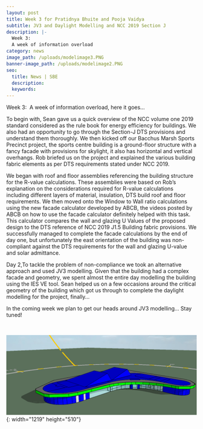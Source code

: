 ```yaml
---
layout: post
title: Week 3 for Pratidnya Bhuite and Pooja Vaidya
subtitle: JV3 and Daylight Modelling and NCC 2019 Section J
description: |-
  Week 3:
  A week of information overload
category: news
image_path: /uploads/modelimage3.PNG
banner-image_path: /uploads/modelimage2.PNG
seo:
  title: News | SBE
  description:
  keywords:
---
```

Week 3:&nbsp; A week of information overload, here it goes… &nbsp;

To begin with, Sean gave us a quick overview of the NCC volume one 2019 standard considered as the rule book for energy efficiency for buildings. We also had an opportunity to go through the Section-J DTS provisions and understand them thoroughly. We then kicked off our Bacchus Marsh Sports Precinct project, the sports centre building is a ground-floor structure with a fancy facade with provisions for skylight, it also has horizontal and vertical overhangs. Rob briefed us on the project and explained the various building fabric elements as per DTS requirements stated under NCC 2019.

We began with roof and floor assemblies referencing the building structure for the R-value calculations. These assemblies were based on Rob’s explanation on the considerations required for R-value calculations including different layers of material, insulation, DTS build roof and floor requirements. We then moved onto the Window to Wall ratio calculations using the new facade calculator developed by ABCB, the videos posted by ABCB on how to use the facade calculator definitely helped with this task. This calculator compares the wall and glazing U Values of the proposed design to the DTS reference of NCC 2019 J1.5 Building fabric provisions. We successfully managed to complete the facade calculations by the end of day one, but unfortunately the east orientation of the building was non-compliant against the DTS requirements for the wall and glazing U-value and solar admittance.

Day 2,To tackle the problem of non-compliance we took an alternative approach and used JV3 modelling. Given that the building had a complex facade and geometry, we spent almost the entire day modelling the building using the IES VE tool. Sean helped us on a few occasions around the critical geometry of the building which got us through to complete the daylight modelling for the project, finally…

In the coming week we plan to get our heads around JV3 modelling… Stay tuned\!

&nbsp;

![](/uploads/model-image-1.PNG){: width="1219" height="510"}

